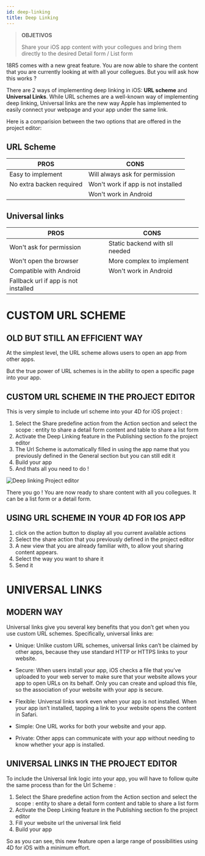 ```yaml
---
id: deep-linking
title: Deep Linking
---
```


> **OBJETIVOS**
> 
> Share your iOS app content with your collegues and bring them directly to the desired Detail form / List form

18R5 comes with a new great feature. You are now able to share the content that you are currently looking at with all your collegues. But you will ask how this works ?

There are 2 ways of implementing deep linking in iOS: **URL scheme** and **Universal Links**. While URL schemes are a well-known way of implementing deep linking, Universal links are the new way Apple has implemented to easily connect your webpage and your app under the same link.

Here is a comparision between the two options that are offered in the project editor:

## URL Scheme

| PROS                     | CONS                               |
| ------------------------ | ---------------------------------- |
| Easy to implement        | Will always ask for permission     |
| No extra backen required | Won't work if app is not installed |
|                          | Won't work in Android              |

## Universal links

| PROS                                 | CONS                           |
| ------------------------------------ | ------------------------------ |
| Won't ask for permission             | Static backend with sll needed |
| Won't open the browser               | More complex to implement      |
| Compatible with Android              | Won't work in Android          |
| Fallback url if app is not installed |                                |

# CUSTOM URL SCHEME

## OLD BUT STILL AN EFFICIENT WAY

At the simplest level, the URL scheme allows users to open an app from other apps.

But the true power of URL schemes is in the ability to open a specific page into your app.

## CUSTOM URL SCHEME IN THE PROJECT EDITOR

This is very simple to include url scheme into your 4D for iOS project :

1. Select the Share predefine action from the Action section and select the scope : entity to share a detail form content and table to share a list form
2. Activate the Deep Linking feature in the Publishing section fo the project editor
3. The Url Scheme is automatically filled in using the app name that you previously defined in the General section but you can still edit it
4. Build your app
5. And thats all you need to do !

![Deep linking Project editor](assets/en/deeplinking/deep-linking-project-editor-publishing-section.png)

There you go ! You are now ready to share content with all you collegues. It can be a list form or a detail form.

## USING URL SCHEME IN YOUR 4D FOR IOS APP

1. click on the action button to display all you current available actions
2. Select the share action that you previously defined in the project editor
3. A new view that you are already familiar with, to allow yout sharing content appears.
4. Select the way you want to share it
5. Send it

# UNIVERSAL LINKS

## MODERN WAY

Universal links give you several key benefits that you don’t get when you use custom URL schemes. Specifically, universal links are:

* Unique: Unlike custom URL schemes, universal links can’t be claimed by other apps, because they use standard HTTP or HTTPS links to your website.

* Secure: When users install your app, iOS checks a file that you’ve uploaded to your web server to make sure that your website allows your app to open URLs on its behalf. Only you can create and upload this file, so the association of your website with your app is secure.

* Flexible: Universal links work even when your app is not installed. When your app isn’t installed, tapping a link to your website opens the content in Safari.

* Simple: One URL works for both your website and your app.

* Private: Other apps can communicate with your app without needing to know whether your app is installed.

## UNIVERSAL LINKS IN THE PROJECT EDITOR

To include the Universal link logic into your app, you will have to follow quite the same process than for the Url Scheme :

1. Select the Share predefine action from the Action section and select the scope : entity to share a detail form content and table to share a list form
2. Activate the Deep Linking feature in the Publishing section fo the project editor
3. Fill your website url the universal link field
4. Build your app

So as you can see, this new feature open a large range of possibilities using 4D for iOS with a minimum effort.

